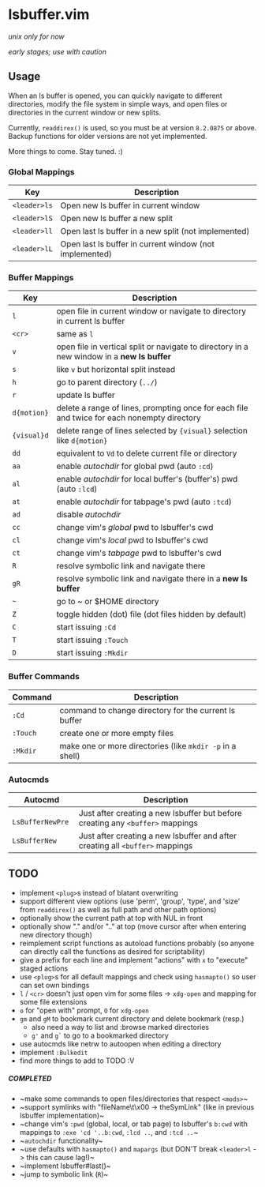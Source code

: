 # lsbuffer.vim

*unix only for now*

*early stages; use with caution*

## Usage

When an ls buffer is opened, you can quickly navigate to different directories,
modify the file system in simple ways, and open files or directories in the
current window or new splits.

Currently, `readdirex()` is used, so you must be at version `8.2.0875` or above.
Backup functions for older versions are not yet implemented.

More things to come. Stay tuned. :)

### Global Mappings

| Key          | Description                                             |
|--------------|---------------------------------------------------------|
| `<leader>ls` | Open new ls buffer in current window                    |
| `<leader>lS` | Open new ls buffer a new split                          |
| `<leader>ll` | Open last ls buffer in a new split (not implemented)    |
| `<leader>lL` | Open last ls buffer in current window (not implemented) |

### Buffer Mappings

| Key         | Description                                                                                 |
|-------------|---------------------------------------------------------------------------------------------|
| `l`         | open file in current window or navigate to directory in current ls buffer                   |
| `<cr>`      | same as `l`                                                                                 |
| `v`         | open file in vertical split or navigate to directory in a new window in a **new ls buffer** |
| `s`         | like `v` but horizontal split instead                                                       |
| `h`         | go to parent directory (`../`)                                                              |
| `r`         | update ls buffer                                                                            |
| `d{motion}` | delete a range of lines, prompting once for each file and twice for each nonempty directory |
| `{visual}d` | delete range of lines selected by `{visual}` selection like `d{motion}`                     |
| `dd`        | equivalent to `Vd` to delete current file or directory                                      |
| `aa`        | enable *autochdir* for global pwd (auto `:cd`)                                              |
| `al`        | enable *autochdir* for local buffer's (buffer's) pwd (auto `:lcd`)                          |
| `at`        | enable *autochdir* for tabpage's pwd (auto `:tcd`)                                          |
| `ad`        | disable *autochdir*                                                                         |
| `cc`        | change vim's *global* pwd to lsbuffer's cwd                                                 |
| `cl`        | change vim's *local* pwd to lsbuffer's cwd                                                  |
| `ct`        | change vim's *tabpage* pwd to lsbuffer's cwd                                                |
| `R`         | resolve symbolic link and navigate there                                                    |
| `gR`        | resolve symbolic link and navigate there in a **new ls buffer**                             |
| `~`         | go to ~ or $HOME directory                                                                  |
| `Z`         | toggle hidden (dot) file (dot files hidden by default)                                      |
| `C`         | start issuing `:Cd `                                                                        |
| `T`         | start issuing `:Touch`                                                                      |
| `D`         | start issuing `:Mkdir`                                                                      |

### Buffer Commands

| Command  | Description                                               |
|----------|-----------------------------------------------------------|
| `:Cd`    | command to change directory for the current ls buffer     |
| `:Touch` | create one or more empty files                            |
| `:Mkdir` | make one or more directories (like `mkdir -p` in a shell) |

### Autocmds

| Autocmd           | Description                                                                    |
|-------------------|--------------------------------------------------------------------------------|
| ` LsBufferNewPre` | Just after creating a new lsbuffer but before creating any `<buffer>` mappings |
| `LsBufferNew`     | Just after creating a new lsbuffer and after creating all `<buffer>` mappings  |

## TODO

- implement `<plug>`s instead of blatant overwriting
- support different view options (use 'perm', 'group', 'type', and 'size' from `readdirex()` as well as full path and other path options)
- optionally show the current path at top with NUL in front
- optionally show "." and/or ".." at top (move cursor after when entering new directory though)
- reimplement script functions as autoload functions probably (so anyone can directly call the functions as desired for scriptability)
- give a prefix for each line and implement "actions" with `x` to "execute" staged actions
- use `<plug>`s for all default mappings and check using `hasmapto()` so user can set own bindings
- `l` / `<cr>` doesn't just open vim for some files -> `xdg-open` and mapping for some file extensions
- `o` for "open with" prompt, `O` for `xdg-open`
- `gm` and `gM` to bookmark current directory and delete bookmark (resp.)
    - also need a way to list and :browse marked directories
    - `g'` and `` g` `` to go to a bookmarked directory
- use autocmds like netrw to autoopen when editing a directory
- implement `:Bulkedit`
- find more things to add to TODO :V

##### COMPLETED

- ~make some commands to open files/directories that respect `<mods>`~
- ~support symlinks with "fileName\t\x00 -> theSymLink" (like in previous lsbuffer implementation)~
- ~change vim's `:pwd` (global, local, or tab page) to lsbuffer's `b:cwd` with mappings to `:exe 'cd '..b:cwd`, `:lcd ..`, and `:tcd ..`~
- ~`autochdir` functionality~
- ~use defaults with `hasmapto()` and `mapargs` (but DON'T break `<leader>l` -> this can cause lag!)~
- ~implement lsbuffer#last()~
- ~jump to symbolic link (`R`)~
